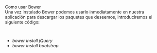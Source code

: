<span class="mysql-color">Como usar Bower</span><br/>
Una vez instalado Bower podemos usarlo inmediatamente en nuestra aplicación para 
descargar los paquetes que deseemos,  introduciremos el siguiente código:

<br/>
	<ul>
		<li><em>bower install jQuery</em></li>
		<li><em>bower install bootstrap</em></li>
	</ul>